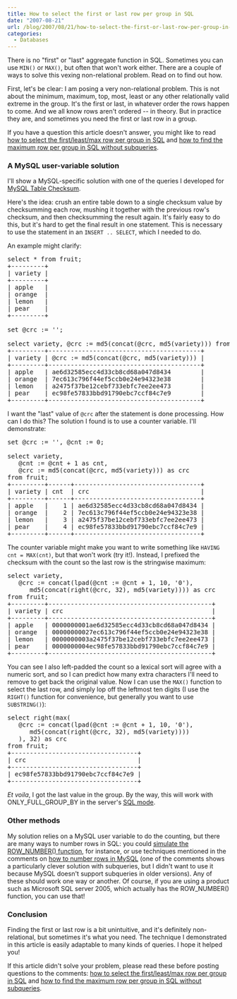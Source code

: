```yaml
---
title: How to select the first or last row per group in SQL
date: "2007-08-21"
url: /blog/2007/08/21/how-to-select-the-first-or-last-row-per-group-in-sql/
categories:
  - Databases
---
```

There is no "first" or "last" aggregate function in SQL. Sometimes you can use `MIN()` or `MAX()`, but often that won't work either. There are a couple of ways to solve this vexing non-relational problem. Read on to find out how.

First, let's be clear: I am posing a very non-relational problem. This is not about the minimum, maximum, top, most, least or any other relationally valid extreme in the group. It's the first or last, in whatever order the rows happen to come. And we all know rows aren't ordered -- in theory. But in practice they are, and sometimes you need the first or last row in a group.

If you have a question this article doesn't answer, you might like to read [how to select the first/least/max row per group in SQL](/blog/2006/12/07/how-to-select-the-firstleastmax-row-per-group-in-sql/) and [how to find the maximum row per group in SQL without subqueries](/blog/2007/03/14/how-to-find-the-max-row-per-group-in-sql-without-subqueries/).

### A MySQL user-variable solution

I'll show a MySQL-specific solution with one of the queries I developed for [MySQL Table Checksum](http://code.google.com/p/maatkit).

Here's the idea: crush an entire table down to a single checksum value by checksumming each row, mushing it together with the previous row's checksum, and then checksumming the result again. It's fairly easy to do this, but it's hard to get the final result in one statement. This is necessary to use the statement in an `INSERT .. SELECT`, which I needed to do.

An example might clarify:

<pre>select * from fruit;
+---------+
| variety |
+---------+
| apple   | 
| orange  | 
| lemon   | 
| pear    | 
+---------+

set @crc := '';

select variety, @crc := md5(concat(@crc, md5(variety))) from fruit;
+---------+-----------------------------------------+
| variety | @crc := md5(concat(@crc, md5(variety))) |
+---------+-----------------------------------------+
| apple   | ae6d32585ecc4d33cb8cd68a047d8434        | 
| orange  | 7ec613c796f44ef5ccb0e24e94323e38        | 
| lemon   | a2475f37be12cebf733ebfc7ee2ee473        | 
| pear    | ec98fe57833bbd91790ebc7ccf84c7e9        | 
+---------+-----------------------------------------+</pre>

I want the "last" value of `@crc` after the statement is done processing. How can I do this? The solution I found is to use a counter variable. I'll demonstrate:

<pre>set @crc := '', @cnt := 0;

select variety,
   @cnt := @cnt + 1 as cnt,
   @crc := md5(concat(@crc, md5(variety))) as crc
from fruit;
+---------+------+----------------------------------+
| variety | cnt  | crc                              |
+---------+------+----------------------------------+
| apple   |    1 | ae6d32585ecc4d33cb8cd68a047d8434 | 
| orange  |    2 | 7ec613c796f44ef5ccb0e24e94323e38 | 
| lemon   |    3 | a2475f37be12cebf733ebfc7ee2ee473 | 
| pear    |    4 | ec98fe57833bbd91790ebc7ccf84c7e9 | 
+---------+------+----------------------------------+</pre>

The counter variable might make you want to write something like `HAVING cnt = MAX(cnt)`, but that won't work (try it!). Instead, I prefixed the checksum with the count so the last row is the stringwise maximum:

<pre>select variety,
   @crc := concat(lpad(@cnt := @cnt + 1, 10, '0'),
      md5(concat(right(@crc, 32), md5(variety)))) as crc
from fruit;
+---------+--------------------------------------------+
| variety | crc                                        |
+---------+--------------------------------------------+
| apple   | 0000000001ae6d32585ecc4d33cb8cd68a047d8434 | 
| orange  | 00000000027ec613c796f44ef5ccb0e24e94323e38 | 
| lemon   | 0000000003a2475f37be12cebf733ebfc7ee2ee473 | 
| pear    | 0000000004ec98fe57833bbd91790ebc7ccf84c7e9 | 
+---------+--------------------------------------------+
</pre>

You can see I also left-padded the count so a lexical sort will agree with a numeric sort, and so I can predict how many extra characters I'll need to remove to get back the original value. Now I can use the `MAX()` function to select the last row, and simply lop off the leftmost ten digits (I use the `RIGHT()` function for convenience, but generally you want to use `SUBSTRING()`):

<pre>select right(max(
   @crc := concat(lpad(@cnt := @cnt + 1, 10, '0'),
      md5(concat(right(@crc, 32), md5(variety))))
   ), 32) as crc
from fruit;
+----------------------------------+
| crc                              |
+----------------------------------+
| ec98fe57833bbd91790ebc7ccf84c7e9 | 
+----------------------------------+</pre>

*Et voila*, I got the last value in the group. By the way, this will work with ONLY\_FULL\_GROUP_BY in the server's [SQL mode](http://dev.mysql.com/doc/refman/5.0/en/server-sql-mode.html).

### Other methods

My solution relies on a MySQL user variable to do the counting, but there are many ways to number rows in SQL: you could [simulate the ROW_NUMBER() function](/blog/2005/09/27/simulating-the-sql-row_number-function/), for instance, or use techniques mentioned in the comments on [how to number rows in MySQL](/blog/2006/12/02/how-to-number-rows-in-mysql/) (one of the comments shows a particularly clever solution with subqueries, but I didn't want to use it because MySQL doesn't support subqueries in older versions). Any of these should work one way or another. Of course, if you are using a product such as Microsoft SQL server 2005, which actually has the ROW_NUMBER() function, you can use that!

### Conclusion

Finding the first or last row is a bit unintuitive, and it's definitely non-relational, but sometimes it's what you need. The technique I demonstrated in this article is easily adaptable to many kinds of queries. I hope it helped you!

If this article didn't solve your problem, please read these before posting questions to the comments: [how to select the first/least/max row per group in SQL](/blog/2006/12/07/how-to-select-the-firstleastmax-row-per-group-in-sql/) and [how to find the maximum row per group in SQL without subqueries](/blog/2007/03/14/how-to-find-the-max-row-per-group-in-sql-without-subqueries/).


